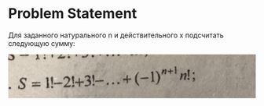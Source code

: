 # Problem Statement

Для заданного натурального n и действительного x подсчитать следующую сумму:

<kbd>![Вычисление сумм и произведений](problem-statement.jpg)</kbd>
